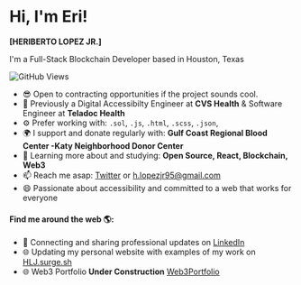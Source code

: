 
# Hi, I'm Eri! 
**[HERIBERTO LOPEZ JR.]**

I'm a Full-Stack Blockchain Developer based in Houston, Texas

![GitHub Views](https://komarev.com/ghpvc/?username=hlj95&style=for-the-badge&color=blueviolet&label=VIEWS)
- 😎 Open to contracting opportunities if the project sounds cool.
- 🏢 Previously a Digital Accessibilty Engineer at **CVS Health** & Software Engineer at **Teladoc Health**
- ⚙️ Prefer working with: `.sol`, `.js`, `.html`, `.scss`, `.json`, 
- 🌍 I support and donate regularly with: **Gulf Coast Regional Blood Center -Katy Neighborhood Donor Center**
- 🌱 Learning more about and studying: **Open Source, React, Blockchain, Web3**
- 📫 Reach me asap: <a href="https://twitter.com/HLJHTX/">Twitter</a> or h.lopezjr95@gmail.com
- 😄 Passionate about accessibility and committed to a web that works for everyone

#### Find me around the web 🌎:
- 💼 Connecting and sharing professional updates on <a href="https://www.linkedin.com/in/hlj95/">LinkedIn</a>
- 🌐 Updating my personal website with examples of my work on <a href="https://hlj.surge.sh">HLJ.surge.sh</a>
- 🌐 Web3 Portfolio **Under Construction** <a href="https://autumn-hat-5053.on.fleek.co/">Web3Portfolio</a>

